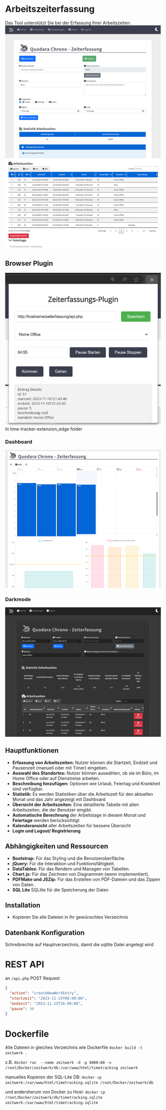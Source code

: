 # Arbeitszeiterfassung

Das Tool unterstützt Sie bei der Erfassung Ihrer Arbeitszeiten. 
![Main Screen](/assets/mainPage_Screenshot.png)
![Main Screen](/assets/mainPage_Screenshot2.png)

## Browser Plugin
![Browser Plugin](/assets/erweiterung_edge.png) 
In time-tracker-extension_edge folder

### Dashboard
![Main Screen](/assets/Dashboard_Screenshot.png)

### Darkmode
![Darkmode](/assets/darkmode.png)

## Hauptfunktionen

- **Erfassung von Arbeitszeiten:** Nutzer können die Startzeit, Endzeit und Pausenzeit (manuell oder mit Timer) eingeben.
- **Auswahl des Standortes:** Nutzer können auswählen, ob sie im Büro, im Home Office oder auf Dienstreise arbeiten.
- **Beschreibung hinzufügen:** Optionen wie Urlaub, Feiertag und Krankheit sind verfügbar.
- **Statistik:** Es werden Statistiken über die Arbeitszeit für den aktuellen Monat und das Jahr angezeigt mit Dashboard
- **Übersicht der Arbeitszeiten:** Eine detaillierte Tabelle mit allen Arbeitszeiten, die der Benutzer eingibt.
- **Automatische Berechnung** der Arbeitstage in diesem Monat und **Feiertage** werden berücksichtigt
- **Kalenderansicht** aller Arbeitszeiten für bessere Übersicht
- **Login und Logout/ Registrierung**

## Abhängigkeiten und Ressourcen

- **Bootstrap:** Für das Styling und die Benutzeroberfläche.
- **jQuery:** Für die Interaktion und Funktionsfähigkeit.
- **DataTables:** Für das Rendern und Managen von Tabellen.
- **Chart.js:** Für das Zeichnen von Diagrammen (wenn implementiert).
- **PDFMake und JSZip:** Für das Erstellen von PDF-Dateien und das Zippen von Daten.
- **SQL Lite** SQLlite für die Speicherung der Daten

## Installation

- Kopieren Sie alle Dateien in Ihr gewünschtes Verzeichnis

## Datenbank Konfiguration

Schreibrechte auf Hauptverzeichnis, damit die sqllite Datei angelegt wird

# REST API
an `/api.php` POST Request
```json
{
  "action": "createNewWorkEntry",
  "startzeit": "2023-11-15T08:00:00", 
  "endzeit": "2023-11-15T16:00:00", 
  "pause": 30
}
```

# Dockerfile
Alle Dateien in gleiches Verzeichnis wie Dockerfile
`docker build -t zeitwerk .`

z.B. `docker run  --name zeitwerk -d -p 8000:80 -v /root/Docker/zeitwerk/db:/var/www/html/timetracking zeitwerk`

manuelles Kopieren der SQL-Lite DB:
`docker cp zeitwerk:/var/www/html/timetracking.sqlite /root/Docker/zeitwerk/db`

und andersherum von Docker zu Host:
`docker cp /root/Docker/zeitwerk/db/timetracking.sqlite zeitwerk:/var/www/html/timetracking.sqlite`





